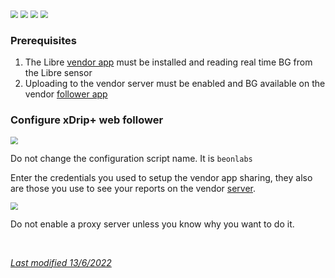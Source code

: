 <img src="../../images/hamburger_menu.png" style="zoom:75%;" />  
<img src="../../images/M-S.png" style="zoom:75%;" />  
<img src="../../images/M-S-HDS.png" style="zoom:75%;" />  
<img src="../images/M-S-HDSlistO.png" style="zoom:76%;" />

</br>

### Prerequisites

1. The Libre [vendor app](https://play.google.com/store/search?q=Librelink&c=apps) must be installed and reading real time BG from the Libre sensor
2. Uploading to the vendor server must be enabled and BG available on the vendor [follower app](https://play.google.com/store/apps/details?id=org.nativescript.LibreLinkUp)

### Configure xDrip+ web follower

<img src="../images/M-S-HDS-WF1.png" style="zoom:76%;" />

Do not change the configuration script name. It is `beonlabs`

Enter the credentials you used to setup the vendor app sharing, they also are those you use to see your reports on the vendor [server](https://www.libreview.com/).

<img src="../images/M-S-HDS-WF2.png" style="zoom:76%;" />

Do not enable a proxy server unless you know why you want to do it.

</br>

[*Last modified 13/6/2022*](https://github.com/NightscoutFoundation/xDrip/releases/tag/2022.06.13)
